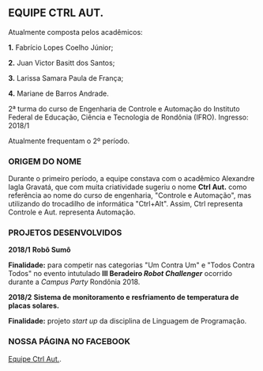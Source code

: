 ## EQUIPE CTRL AUT.


Atualmente composta pelos acadêmicos:

**1.** Fabrício Lopes Coelho Júnior;

**2.** Juan Victor Basitt dos Santos;

**3.** Larissa Samara Paula de França;

**4.** Mariane de Barros Andrade.


2ª turma do curso de Engenharia de Controle e Automação do Instituto Federal de Educação, Ciência e Tecnologia de Rondônia (IFRO).
Ingresso: 2018/1

Atualmente frequentam o 2º período.

### ORIGEM DO NOME

Durante o primeiro período, a equipe constava com o acadêmico Alexandre Iagla Gravatá, que com muita criatividade sugeriu o nome **Ctrl Aut.** como referência ao nome do curso de engenharia, "Controle e Automação", mas utilizando do trocadilho de informática "Ctrl+Alt". Assim, Ctrl representa Controle e Aut. representa Automação.

### PROJETOS DESENVOLVIDOS

**2018/1**
**Robô Sumô**

**Finalidade:** para competir nas categorias "Um Contra Um" e "Todos Contra Todos" no evento intutulado **III Beradeiro _Robot Challenger_** ocorrido durante a _Campus Party_ Rondônia 2018.

**2018/2**
**Sistema de monitoramento e resfriamento de temperatura de placas solares.**

**Finalidade:** projeto _start up_ da disciplina de Linguagem de Programação.

### NOSSA PÁGINA NO FACEBOOK

[Equipe Ctrl Aut.](https://www.facebook.com/CtrlAut/).
